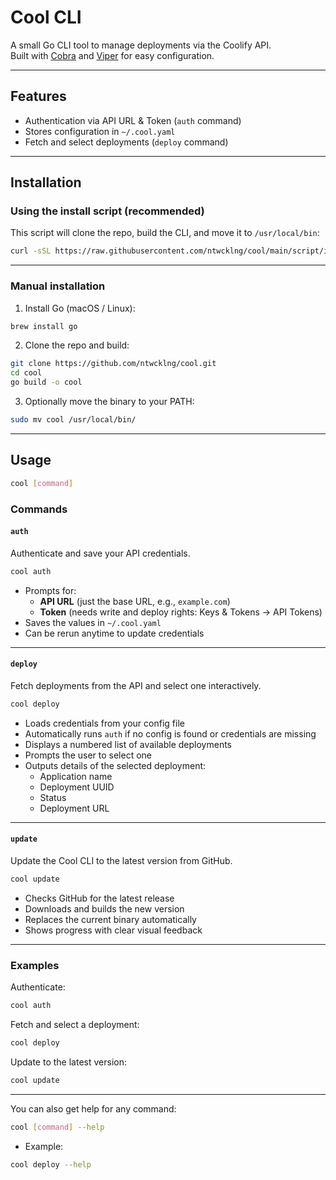 # Cool CLI

A small Go CLI tool to manage deployments via the Coolify API.  
Built with [Cobra](https://github.com/spf13/cobra) and [Viper](https://github.com/spf13/viper) for easy configuration.

---

## Features

- Authentication via API URL & Token (`auth` command)
- Stores configuration in `~/.cool.yaml`
- Fetch and select deployments (`deploy` command)

---

## Installation

### Using the install script (recommended)

This script will clone the repo, build the CLI, and move it to `/usr/local/bin`:

```bash
curl -sSL https://raw.githubusercontent.com/ntwcklng/cool/main/script/install.sh | bash
```

---

### Manual installation

1. Install Go (macOS / Linux):

```bash
brew install go
```

2. Clone the repo and build:

```bash
git clone https://github.com/ntwcklng/cool.git
cd cool
go build -o cool
```

3. Optionally move the binary to your PATH:

```bash
sudo mv cool /usr/local/bin/
```

---

## Usage

```bash
cool [command]
```

### Commands

#### `auth`

Authenticate and save your API credentials.

```bash
cool auth
```

- Prompts for:
  - **API URL** (just the base URL, e.g., `example.com`)
  - **Token** (needs write and deploy rights: Keys & Tokens -> API Tokens)
- Saves the values in `~/.cool.yaml`
- Can be rerun anytime to update credentials

---

#### `deploy`

Fetch deployments from the API and select one interactively.

```bash
cool deploy
```

- Loads credentials from your config file
- Automatically runs `auth` if no config is found or credentials are missing
- Displays a numbered list of available deployments
- Prompts the user to select one
- Outputs details of the selected deployment:
  - Application name
  - Deployment UUID
  - Status
  - Deployment URL

---

#### `update`

Update the Cool CLI to the latest version from GitHub.

```bash
cool update
```

- Checks GitHub for the latest release
- Downloads and builds the new version
- Replaces the current binary automatically
- Shows progress with clear visual feedback

---

### Examples

Authenticate:

```bash
cool auth
```

Fetch and select a deployment:

```bash
cool deploy
```

Update to the latest version:

```bash
cool update
```

---

You can also get help for any command:

```bash
cool [command] --help
```

- Example:

```bash
cool deploy --help
```
